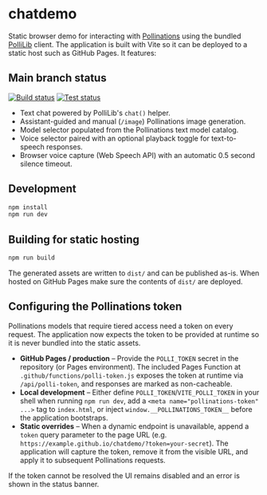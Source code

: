 # chatdemo

Static browser demo for interacting with [Pollinations](https://pollinations.ai) using the bundled
[PolliLib](./Libs/pollilib/) client. The application is built with Vite so it can be deployed to a
static host such as GitHub Pages. It features:

## Main branch status

[![Build status](https://github.com/Unity-Lab-AI/chatdemo/actions/workflows/main.yml/badge.svg?branch=main&job=Build%20and%20Upload%20Artifacts)](https://github.com/Unity-Lab-AI/chatdemo/actions/workflows/main.yml)
[![Test status](https://github.com/Unity-Lab-AI/chatdemo/actions/workflows/main.yml/badge.svg?branch=main&job=Run%20Tests)](https://github.com/Unity-Lab-AI/chatdemo/actions/workflows/main.yml)

- Text chat powered by PolliLib's `chat()` helper.
- Assistant-guided and manual (`/image`) Pollinations image generation.
- Model selector populated from the Pollinations text model catalog.
- Voice selector paired with an optional playback toggle for text-to-speech responses.
- Browser voice capture (Web Speech API) with an automatic 0.5 second silence timeout.

## Development

```bash
npm install
npm run dev
```

## Building for static hosting

```bash
npm run build
```

The generated assets are written to `dist/` and can be published as-is. When hosted on GitHub Pages
make sure the contents of `dist/` are deployed.

## Configuring the Pollinations token

Pollinations models that require tiered access need a token on every request. The application now
expects the token to be provided at runtime so it is never bundled into the static assets.

- **GitHub Pages / production** – Provide the `POLLI_TOKEN` secret in the repository (or Pages
  environment). The included Pages Function at `.github/functions/polli-token.js` exposes the token
  at runtime via `/api/polli-token`, and responses are marked as non-cacheable.
- **Local development** – Either define `POLLI_TOKEN`/`VITE_POLLI_TOKEN` in your shell when running
  `npm run dev`, add a `<meta name="pollinations-token" ...>` tag to `index.html`, or inject
  `window.__POLLINATIONS_TOKEN__` before the application bootstraps.
- **Static overrides** – When a dynamic endpoint is unavailable, append a `token` query parameter
  to the page URL (e.g. `https://example.github.io/chatdemo/?token=your-secret`). The application
  will capture the token, remove it from the visible URL, and apply it to subsequent Pollinations
  requests.

If the token cannot be resolved the UI remains disabled and an error is shown in the status banner.
